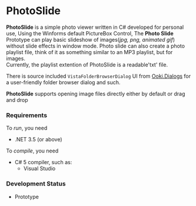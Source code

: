 # PhotoSlide 

<b>PhotoSlide</b> is a simple photo viewer written in C# developed for personal use, Using the Winforms default PictureBox Control, The <b>Photo Slide</b> Prototype can play basic slideshow of images(*jpg, png, animated gif*) without slide effects in window mode. Photo slide can also create a photo playlist file, think of it as something similar to an MP3 playlist, but for images. <br>
Currently, the playlist extention of PhotoSlide is a readable'txt' file.

There is source included `VistaFolderBrowserDialog` UI from [Ooki.Dialogs](https://github.com/jbt/markdown-editor) for a user-friendly folder browser dialog and such.

<b>PhotoSlide</b> supports opening image files directly either by default or drag and drop<br>

### Requirements
To *run*, you need

* .NET 3.5 (or above)

To *compile*, you need

* C# 5 compiler, such as:
	* Visual Studio

### Development Status
* Prototype
